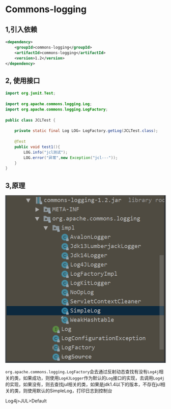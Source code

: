 # Commons-logging

## 1,引入依赖

```xml
<dependency>
    <groupId>commons-logging</groupId>
    <artifactId>commons-logging</artifactId>
    <version>1.2</version>
</dependency>
```

## 2, 使用接口

```java
import org.junit.Test;

import org.apache.commons.logging.Log;
import org.apache.commons.logging.LogFactory;

public class JCLTest {

    private static final Log LOG= LogFactory.getLog(JCLTest.class);

    @Test
    public void test1(){
        LOG.info("jcl测试");
        LOG.error("异常",new Exception("jcl---"));
    }
}
```

## 3,原理

![](img/1.png)

`org.apache.commons.logging.LogFactory`会去通过反射动态查找有没有`Log4j`相关的类，如果成功，则使用`Log4JLogger`作为默认的`Log`接口的实现，去调用`Log4j`的实现，如果没有，则去查找jul相关的类，如果是jdk1.4以下的版本，不存在jul相关的类，则使用默认的SimpleLog，打印日志到控制台

Log4j>JUL>Default